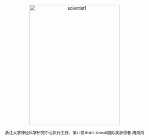 <center><p><img src="https://note.youdao.com/yws/public/resource/5bfb5b7ef7821252498bfd9c704ecc05/WEBRESOURCE425ae23f5c3b861b52467731f9aaee36?ynotemdtimestamp=1567520050324" width="294" height="393" alt="scientist1"></p></center>
<center><font face="宋体" size=2>浙江大学神经科学研究中心执行主任、第12届IBRO-Kemali国际奖获得者 胡海岚</font></center>  